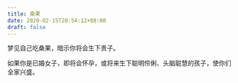 ```yaml
---
title: 桑果
date: 2020-02-15T20:54:12+08:00
draft: false
---
```


梦见自己吃桑果，暗示你将会生下贵子。

如果你是已婚女子，即将会怀孕，或将来生下聪明伶俐、头脑聪慧的孩子，使你们全家兴盛。

